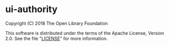 # ui-authority

Copyright (C) 2018 The Open Library Foundation

This software is distributed under the terms of the Apache License, Version 2.0. See the file "[LICENSE](LICENSE)" for more information.
